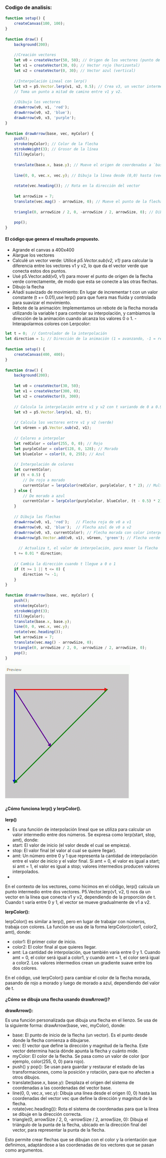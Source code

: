 ### Codigo de analisis:
```js
function setup() {
    createCanvas(100, 100);
}

function draw() {
    background(200);
    
    //Creación vectores 
    let v0 = createVector(50, 50); // Origen de los vectores (punto de inicio)
    let v1 = createVector(30, 0); // Vector rojo (horizontal)
    let v2 = createVector(0, 30); // Vector azul (vertical)
    
    //Interpolación Lineal con lerp()
    let v3 = p5.Vector.lerp(v1, v2, 0.5); // Crea v3, un vector intermedio entre v1 y v2
    // Toma un punto a mitad de camino entre v1 y v2.
    
    //Dibuja los vectores
    drawArrow(v0, v1, 'red');
    drawArrow(v0, v2, 'blue');
    drawArrow(v0, v3, 'purple');
}

function drawArrow(base, vec, myColor) {
    push();
    stroke(myColor); // Color de la flecha
    strokeWeight(3); // Grosor de la línea
    fill(myColor);
    
    translate(base.x, base.y); // Mueve el origen de coordenadas a `base`
    
    line(0, 0, vec.x, vec.y); // Dibuja la línea desde (0,0) hasta (vec.x, vec.y)
    
    rotate(vec.heading()); // Rota en la dirección del vector

    let arrowSize = 7;
    translate(vec.mag() - arrowSize, 0); // Mueve el punto de la flecha
    
    triangle(0, arrowSize / 2, 0, -arrowSize / 2, arrowSize, 0); // Dibuja la punta de la flecha
    
    pop();
}
```

#### El código que genera el resultado propuesto.
- Agrande el canvas a 400x400
- Alargue los vectores
- Calculé un vector verde: Utilicé *p5.Vector.sub(v2, v1)* para calcular la diferencia entre los vectores v1 y v2, lo que da el vector verde que conecta estos dos puntos.
- Usé p5.Vector.add(v0, v1) para mover el punto de origen de la flecha verde correctamente, de modo que esta se conecte a las otras flechas.
- Dibujo la flecha
- Añadí suavizado de movimiento: En lugar de incrementar t con un valor constante (t += 0.01),use lerp() para que fuera mas fluida y controlada para suavizar el movimiento.
- Rebote de la animación: Implementamos un rebote de la flecha morada utilizando la variable t para controlar su interpolación, y cambiamos la dirección de la animación cuando alcanza los valores 0 o 1.
-Interapolarmos colores con Lerpcolor: 
```js
let t = 0;  // Controlador de la interpolación
let direction = 1; // Dirección de la animación (1 = avanzando, -1 = retrocediendo)

function setup() {
    createCanvas(400, 400);
}

function draw() {
    background(200);

    let v0 = createVector(30, 50);
    let v1 = createVector(300, 0);
    let v2 = createVector(0, 300);
  
    // Calcula la interpolación entre v1 y v2 con t variando de 0 a 0.99
    let v3 = p5.Vector.lerp(v1, v2, t);
  
    // Calcula los vectores entre v1 y v2 (verde)
    let vGreen = p5.Vector.sub(v2, v1);
  
    // Colores a interpolar
    let redColor = color(255, 0, 0); // Rojo
    let purpleColor = color(128, 0, 128); // Morado
    let blueColor = color(0, 0, 255); // Azul

    // Interpolación de colores
    let currentColor;
    if (t < 0.5) {
        // De rojo a morado
        currentColor = lerpColor(redColor, purpleColor, t * 2); // Multiplicamos por 2 para que el cambio ocurra más rápido en la primera mitad
    } else {
        // De morado a azul
        currentColor = lerpColor(purpleColor, blueColor, (t - 0.5) * 2); // Multiplicamos por 2 para que el cambio ocurra más rápido en la segunda mitad
    }

    // Dibuja las flechas
    drawArrow(v0, v1, 'red');   // Flecha roja de v0 a v1
    drawArrow(v0, v2, 'blue');  // Flecha azul de v0 a v2
    drawArrow(v0, v3, currentColor); // Flecha morada con color interpolado
    drawArrow(p5.Vector.add(v0, v1), vGreen, 'green'); // Flecha verde de v1 a v2

      // Actualiza t, el valor de interpolación, para mover la flecha
    t += 0.01 * direction;

    // Cambia la dirección cuando t llegue a 0 o 1
    if (t >= 1 || t <= 0) {
        direction *= -1;  
    }
}

function drawArrow(base, vec, myColor) {
    push();
    stroke(myColor);
    strokeWeight(3);
    fill(myColor);
    translate(base.x, base.y);
    line(0, 0, vec.x, vec.y);
    rotate(vec.heading());
    let arrowSize = 7;
    translate(vec.mag() - arrowSize, 0);
    triangle(0, arrowSize / 2, 0, -arrowSize / 2, arrowSize, 0);
    pop();
}
```

![image](../../../../assets/Act5U2.gif)
#### ¿Cómo funciona lerp() y lerpColor().

**lerp()**

- Es una función de interpolación lineal que se utiliza para calcular un valor intermedio entre dos números. Se expresa como lerp(start, stop, amt), donde:
- start: El valor de inicio (el valor desde el cual se empieza).
- stop: El valor final (el valor al cual se quiere llegar).
- amt: Un número entre 0 y 1 que representa la cantidad de interpolación entre el valor de inicio y el valor final. Si amt = 0, el valor es igual a start; si amt = 1, el valor es igual a stop; valores intermedios producen valores interpolados.
- 
En el contexto de los vectores, como hicimos en el código, lerp() calcula un punto intermedio entre dos vectores. P5.Vector.lerp(v1, v2, t) nos da un vector en la línea que conecta v1 y v2, dependiendo de la proporción de t. Cuando t varía entre 0 y 1, el vector se mueve gradualmente de v1 a v2.

**lerpColor():**

lerpColor() es similar a lerp(), pero en lugar de trabajar con números, trabaja con colores. La función se usa de la forma lerpColor(color1, color2, amt), donde:

- color1: El primer color de inicio.
- color2: El color final al que quieres llegar.
- amt: La cantidad de interpolación, que también varía entre 0 y 1. Cuando amt = 0, el color será igual a color1, y cuando amt = 1, el color será igual a color2. Los valores intermedios crean un gradiente suave entre los dos colores.
  
En el código, usé lerpColor() para cambiar el color de la flecha morada, pasando de rojo a morado y luego de morado a azul, dependiendo del valor de t.

#### ¿Cómo se dibuja una flecha usando drawArrow()?

**drawArrow():**

Es una función personalizada que dibuja una flecha en el lienzo. Se usa de la siguiente forma: drawArrow(base, vec, myColor), donde:

- base: El punto de inicio de la flecha (un vector). Es el punto desde donde la flecha comienza a dibujarse.
- vec: El vector que define la dirección y magnitud de la flecha. Este vector determina hacia dónde apunta la flecha y cuánto mide.
- myColor: El color de la flecha. Se pasa como un valor de color (por ejemplo, color(255, 0, 0) para rojo).
- push() y pop(): Se usan para guardar y restaurar el estado de las transformaciones, como la posición y rotación, para que no afecten a otros dibujos.
- translate(base.x, base.y): Desplaza el origen del sistema de coordenadas a las coordenadas del vector base.
- line(0, 0, vec.x, vec.y): Dibuja una línea desde el origen (0, 0) hasta las coordenadas del vector vec que define la dirección y magnitud de la flecha.
- rotate(vec.heading()): Rota el sistema de coordenadas para que la línea se dibuje en la dirección correcta.
- triangle(0, arrowSize / 2, 0, -arrowSize / 2, arrowSize, 0): Dibuja el triángulo de la punta de la flecha, ubicado en la dirección final del vector, para representar la punta de la flecha.
  
Esto permite crear flechas que se dibujan con el color y la orientación que definimos, adaptándose a las coordenadas de los vectores que se pasan como argumentos.

